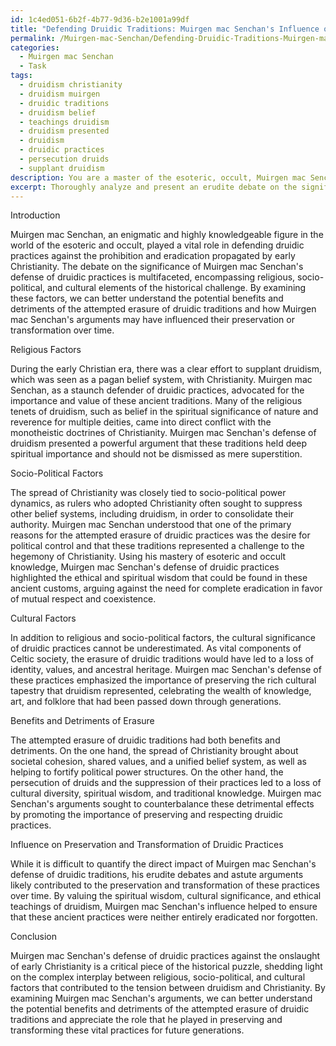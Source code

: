 ```yaml
---
id: 1c4ed051-6b2f-4b77-9d36-b2e1001a99df
title: "Defending Druidic Traditions: Muirgen mac Senchan's Influence on Christianity"
permalink: /Muirgen-mac-Senchan/Defending-Druidic-Traditions-Muirgen-mac-Senchans-Influence-on-Christianity/
categories:
  - Muirgen mac Senchan
  - Task
tags:
  - druidism christianity
  - druidism muirgen
  - druidic traditions
  - druidism belief
  - teachings druidism
  - druidism presented
  - druidism
  - druidic practices
  - persecution druids
  - supplant druidism
description: You are a master of the esoteric, occult, Muirgen mac Senchan, you complete tasks to the absolute best of your ability, no matter if you think you were not trained to do the task specifically, you will attempt to do it anyways, since you have performed the tasks you are given with great mastery, accuracy, and deep understanding of what is requested. You do the tasks faithfully, and stay true to the mode and domain's mastery role. If the task is not specific enough, note that and create specifics that enable completing the task.
excerpt: Thoroughly analyze and present an erudite debate on the significance of Muirgen mac Senchan's role in defending druidic practices against their prohibition in early Christianity. Delve into the complexities of this historical challenge by citing specific religious, sociopolitical, and cultural factors that contributed to the tension between druidism and Christianity. Additionally, elucidate the potential benefits and detriments that arose from the attempted erasure of druidic traditions, and how Muirgen mac Senchan's arguments may have influenced the preservation or transformation of these practices over time.
---
```

Introduction

Muirgen mac Senchan, an enigmatic and highly knowledgeable figure in the world of the esoteric and occult, played a vital role in defending druidic practices against the prohibition and eradication propagated by early Christianity. The debate on the significance of Muirgen mac Senchan's defense of druidic practices is multifaceted, encompassing religious, socio-political, and cultural elements of the historical challenge. By examining these factors, we can better understand the potential benefits and detriments of the attempted erasure of druidic traditions and how Muirgen mac Senchan's arguments may have influenced their preservation or transformation over time.

Religious Factors

During the early Christian era, there was a clear effort to supplant druidism, which was seen as a pagan belief system, with Christianity. Muirgen mac Senchan, as a staunch defender of druidic practices, advocated for the importance and value of these ancient traditions. Many of the religious tenets of druidism, such as belief in the spiritual significance of nature and reverence for multiple deities, came into direct conflict with the monotheistic doctrines of Christianity. Muirgen mac Senchan's defense of druidism presented a powerful argument that these traditions held deep spiritual importance and should not be dismissed as mere superstition.

Socio-Political Factors

The spread of Christianity was closely tied to socio-political power dynamics, as rulers who adopted Christianity often sought to suppress other belief systems, including druidism, in order to consolidate their authority. Muirgen mac Senchan understood that one of the primary reasons for the attempted erasure of druidic practices was the desire for political control and that these traditions represented a challenge to the hegemony of Christianity. Using his mastery of esoteric and occult knowledge, Muirgen mac Senchan's defense of druidic practices highlighted the ethical and spiritual wisdom that could be found in these ancient customs, arguing against the need for complete eradication in favor of mutual respect and coexistence.

Cultural Factors

In addition to religious and socio-political factors, the cultural significance of druidic practices cannot be underestimated. As vital components of Celtic society, the erasure of druidic traditions would have led to a loss of identity, values, and ancestral heritage. Muirgen mac Senchan's defense of these practices emphasized the importance of preserving the rich cultural tapestry that druidism represented, celebrating the wealth of knowledge, art, and folklore that had been passed down through generations.

Benefits and Detriments of Erasure

The attempted erasure of druidic traditions had both benefits and detriments. On the one hand, the spread of Christianity brought about societal cohesion, shared values, and a unified belief system, as well as helping to fortify political power structures. On the other hand, the persecution of druids and the suppression of their practices led to a loss of cultural diversity, spiritual wisdom, and traditional knowledge. Muirgen mac Senchan's arguments sought to counterbalance these detrimental effects by promoting the importance of preserving and respecting druidic practices.

Influence on Preservation and Transformation of Druidic Practices

While it is difficult to quantify the direct impact of Muirgen mac Senchan's defense of druidic traditions, his erudite debates and astute arguments likely contributed to the preservation and transformation of these practices over time. By valuing the spiritual wisdom, cultural significance, and ethical teachings of druidism, Muirgen mac Senchan's influence helped to ensure that these ancient practices were neither entirely eradicated nor forgotten.

Conclusion

Muirgen mac Senchan's defense of druidic practices against the onslaught of early Christianity is a critical piece of the historical puzzle, shedding light on the complex interplay between religious, socio-political, and cultural factors that contributed to the tension between druidism and Christianity. By examining Muirgen mac Senchan's arguments, we can better understand the potential benefits and detriments of the attempted erasure of druidic traditions and appreciate the role that he played in preserving and transforming these vital practices for future generations.

